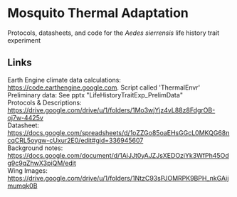 # Mosquito Thermal Adaptation 

Protocols, datasheets, and code for the *Aedes sierrensis* life history trait experiment 

## Links ##
Earth Engine climate data calculations: https://code.earthengine.google.com. Script called 'ThermalEnvr'  
Preliminary data: See pptx "LifeHistoryTraitExp_PrelimData"      
Protocols & Descriptions: https://drive.google.com/drive/u/1/folders/1Mo3wjYjz4vL88z8FdgrOB-oj7w-4425v    
Datasheet: https://docs.google.com/spreadsheets/d/1oZZGo85oaEHsGGcL0MKQG68ncqCRL5oygw-cUxur2E0/edit#gid=336945607   
Background notes: https://docs.google.com/document/d/1AiJJt0yAJZJsXEDOziYk3WfPh45Odg9c9qZhwX3piQM/edit  
Wing Images: https://drive.google.com/drive/u/1/folders/1NtzC93sPJOMRPK9BPH_nkGAijmumqk0B  


 
